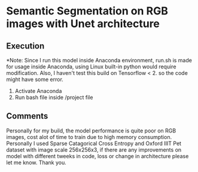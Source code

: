 # Semantic Segmentation on RGB images with Unet architecture
## Execution
*Note: Since I run this model inside Anaconda environment, run.sh is made for usage inside Anaconda, using Linux built-in python would require modification. Also, I haven't test this build on Tensorflow < 2. so the code might have some error.
1. Activate Anaconda 
2. Run bash file inside /project file
## Comments
Personally for my build, the model performance is quite poor on RGB images, cost alot of time to train due to high memory consumption. Personally I used Sparse Catagorical Cross Entropy and Oxford IIIT Pet dataset with image scale 256x256x3, if there are any improvements on model with different tweeks in code, loss or change in architecture please let me know. Thank you.
